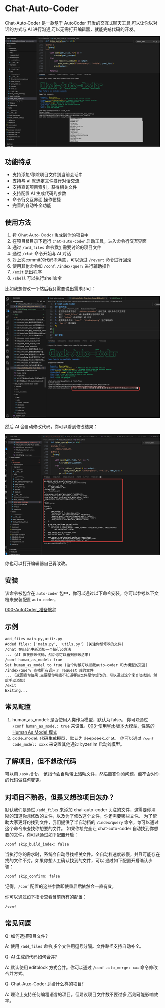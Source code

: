 # Chat-Auto-Coder

Chat-Auto-Coder 是一款基于 AutoCoder 开发的交互式聊天工具,可以让你以对话的方式与 AI 进行沟通,可以无需打开编辑器，就能完成代码的开发。

![](../images/046-01.png)

## 功能特点

- 支持添加/移除项目文件到当前会话中
- 支持与 AI 就选定文件进行对话交流 
- 支持查询项目索引，获得相关文件
- 支持配置 AI 生成代码的参数
- 命令行交互界面,操作便捷
- 完善的自动补全功能

## 使用方法

1. 将 Chat-Auto-Coder 集成到你的项目中
2. 在项目根目录下运行 `chat-auto-coder` 启动工具，进入命令行交互界面
3. 通过 `/add_files` 命令添加需要讨论的项目文件  
4. 通过 `/chat` 命令开始与 AI 对话
5. 对上次commit的代码不满意，可以通过 `/revert` 命令进行回滚
6. 使用其他命令如 `/conf`, `/index/query` 进行辅助操作
7. `/exit` 退出程序
8. `/shell` 可以执行shell命令


比如我想修改一个然后我只需要说出需求即可：

![](../images/046-02.png)

然后 AI 会自动修改代码，你可以看到修改结果：

![](../images/046-03.png)

你也可以打开编辑器自己再改改。

## 安装

该命令被包含在 `auto-coder` 包中，你可以通过以下命令安装。你可以参考以下文档来安装配置 `auto-coder`。

[000-AutoCoder_准备旅程](./000-AutoCoder_准备旅程.md)


## 示例

```shell
add_files main.py,utils.py
Added files: ['main.py', 'utils.py'] (关注你想修改的文件)
/chat 在main中新添加一个hello方法
... (AI 直接修改代码，然后你可以看到修改结果)
/conf human_as_model: true
Set human_as_model to true (这个时候可以拦截auto-coder 和大模型的交互)
/index/query 查找所有调用了 request 库的文件
... (返回查询结果,主要是你可能不知道哪些文件是你想改的，可以通过这个来自动找到，然后手动添加)
/exit
Exiting...
```

## 常见配置

1. human_as_model: 是否使用人类作为模型，默认为 false。 你可以通过 `/conf human_as_model: true` 来设置。[003-使用Web版本大模型，性感的Human As Model 模式](./003-%20AutoCoder%20使用Web版大模型，性感的Human%20As%20Model%20模式.md)
2. code_model: 代码生成模型，默认为 deepseek_chat。 你可以通过 `/conf code_model: xxxx` 来设置其他通过 byzerllm 启动的模型。 

## 了解项目，但不想改代码

可以用 `/ask` 指令， 该指令会自动带上活动文件，然后回答你的问题，但不会对你的代码做任何变更。

## 对项目不熟悉，但是又想改项目怎办？

默认我们是通过 `/add_files` 来添加 chat-auto-coder 关注的文件，这需要你清晰的知道你想修改的文件，以及为了修改这个文件，你还需要哪些文件。
为了帮助大家更好的找到文件，我们提供了半自动挡的 `/index/query` 命令，你可以通过这个命令来查找你想要的文件。
如果你想完全让 chat-auto-coder 自动找到你想要的文件，你可以通过如下配置开启：

```shell
/conf skip_build_index: false
```

当执行你的需求时，系统会自动寻找相关文件。全自动档速度较慢，并且可能存在找的文件不对。如果你想人工确认找到的文件，可以
通过如下配置开启确认步骤：

```shell
/conf skip_confirm: false
```

记得，`/conf` 配置的这些参数即使重启后依然会一直有效。

你可以通过如下指令查看当前所有的配置：

```shell
/conf
```

## 常见问题

Q: 如何选择项目文件?

A: 使用 `/add_files` 命令,多个文件用逗号分隔。文件路径支持自动补全。

Q: AI 生成的代码如何合并?

A: 默认使用 editblock 方式合并。你可以通过 `/conf auto_merge: xxx` 命令修改合并方式。


Q: Chat-Auto-Coder 适合什么样的项目?

A: 理论上支持任何编程语言的项目。但建议项目文件数不要过多,否则可能影响效率。
  